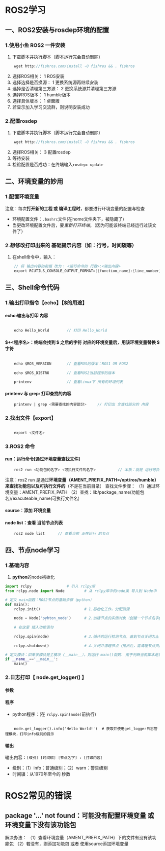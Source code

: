 # ROS2学习
## 一、ROS2安装与rosdep环境的配置
### 1.使用小鱼 ROS2 一件安装
1. 下载脚本并执行脚本（脚本运行完会自动删除）
```c
    wget http://fishros.com/install -O fishros && . fishros
```
2. 选择ROS相关： 1 ROS安装
3. 选择选择是否换源： 1 更换系统源再继续安装
4. 选择是否清理第三方源： 2 更换系统源并清理第三方源
5. 选择ROS版本： 1 humble版本
6. 选择具体版本： 1 桌面版
7. 若显示加入学习交流群，则说明安装成功
### 2.配置rosdep
1. 下载脚本并执行脚本（脚本运行完会自动删除）
```c
    wget http://fishros.com/install -O fishros && . fishros
```
2. 选择ROS相关： 3 配置rosdep
3. 等待安装
4. 检验配置是否成功：在终端输入`rosdepc update`


## 二、环境变量的妙用
### 1.配置环境变量
注意：每次**打开新的工程 或 编译工程时**，都要进行环境变量的配置与检查
- 环境配置文件：`.bashrc`文件(在home文件夹下，被隐藏了)
- 当更改环境配置文件后，要*重新打开终端*。（因为可能该终端已经运行过该文件了）

### 2.想修改打印出来的 基础提示内容（如：行号，时间辍等）
1. 在shell命令中，输入：
```c
	// 将 输出内容的前缀 改为： <运行命令的 行数>:<输出内容>
	export RCUTILS_CONSOLE_OUTPUT_FORMAT=[{function_name}:{line_number}]:{message}
```

## 三、Shell命令代码
### 1.输出打印指令【echo】【$的用途】
#### echo:输出与打印 内容
```c

    echo Hello_World		// 打印 Hello_World

```
#### $+<程序名>：终端会找到 $ 之后的字符 对应的环境变量后，用该环境变量替换 $ 字符
```c
    
    echo $ROS_VERSION		// 查看ROS的版本：ROS1 OR ROS2
    
    echo $ROS_DISTRO		// 查看ROS2当前程序的版本

    printenv                // 查看Linux下 所有的环境列表

```
#### printenv 与 grep: 打印查找的内容
```c
    printenv | grep <需要查找的内容部分>		// 打印出 含查找部分的 内容
```
### 2.找出文件【export】
```c

    export <文件名>

```

### 3.ROS2 命令
#### run：运行命令[通过环境变量查找文件]
```c
    ros2 run <功能包的名字> <可执行文件的名字>          // 本质：就是 运行可执行文件
```
注意：ros2 run 是通过**环境变量（AMENT_PREFIX_PATH=/opt/ros/humble）来查找功能包以及可执行文件的**（不是在当前目录）
查找文件步骤：
（1）通过环境变量：AMENT_PREFIX_PATH
（2）查找：lib/package_name(功能包名)/exacuteable_name(可执行文件名)
#### source：添加 环境变量

#### node list：查看 当前节点列表
```c
    ros2 node list		// 查看当前 正在运行 的节点
```


## 四、节点node学习
### 1.基础内容
1. **python**的node初始化
```python
import rclpy			    # 引入 rclpy库
from rclpy.node import Node         # 从 rclpy库中的node类 导入到 Node中

# 定义 main函数：ROS2节点的基础步骤（python）
def main():
    rclpy.init()                    # 1.初始化工作，分配资源
    
    node = Node('pyhton_node')      # 2.创建节点的实例对象（创建一个节点名字python_node，将 Node类的 python_node这个实例（对象） 赋值给了 node变量）
    
    # 在这里 插入功能语句
    
    rclpy.spin(node)                # 3.循环的运行检测节点，直到节点关闭为止（只要不打断，不会打断）
    
    rclpy.shutdown()                # 4.关闭并清理节点（推出后，需清理节点资源）

# 定义模块：如果该模块是主模块（__main__），则运行 main()函数. 用于判断当前脚本是直接运行还是作为模块被导入到其他脚本中执行
if __name__=='__main__':            
    main()
```
### 2.日志打印【 node.get_logger() 】
#### 参数

#### 程序
- python程序：(在 `rclpy.spin(node)`前执行)
```pythoin
    
    node.get_logger().info('Hello World!')  # 获取并使用get_logger日志管理模块，打印info级别的提示

```
#### 输出
输出内容：`[级别] [时间辍] [节点名字] : [打印内容]`
  - 级别：（1）info：普通级别；（2）warn：警告级别
  - 时间辍：从1970年至今的 秒数






# ROS2常见的错误
## package '...' not found：可能没有配置环境变量 或 环境变量下没有该功能包
解决办法：
（1）查看环境变量（AMENT_PREFIX_PATH）下的文件有没有该功能包
（2）若没有，则添加功能包 或者 使用source添加环境变量
